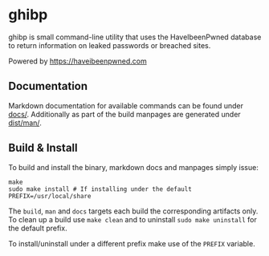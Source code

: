 # ghibp
ghibp is small command-line utility that uses the HaveIbeenPwned database
to return information on leaked passwords or breached sites.

Powered by https://haveibeenpwned.com

## Documentation

Markdown documentation for available commands can be found under [docs/](docs/). Additionally as part of the
build manpages are generated under [dist/man/](dist/man/).

## Build & Install

To build and install the binary, markdown docs and manpages simply issue:
```
make
sudo make install # If installing under the default PREFIX=/usr/local/share
```

The `build`, `man` and `docs` targets each build the corresponding artifacts only. To clean up a build use `make clean` and to uninstall `sudo make uninstall` for the default prefix.

To install/uninstall under a different prefix make use of the `PREFIX` variable.

